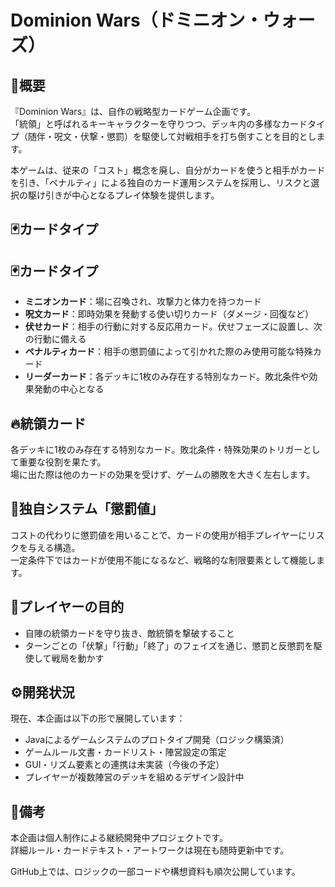 # Dominion Wars（ドミニオン・ウォーズ）

## 📌概要

『Dominion Wars』は、自作の戦略型カードゲーム企画です。  
「統領」と呼ばれるキーキャラクターを守りつつ、デッキ内の多様なカードタイプ（随伴・呪文・伏撃・懲罰）を駆使して対戦相手を打ち倒すことを目的とします。

本ゲームは、従来の「コスト」概念を廃し、自分がカードを使うと相手がカードを引き、「ペナルティ」による独自のカード運用システムを採用し、リスクと選択の駆け引きが中心となるプレイ体験を提供します。

## 🃏カードタイプ

## 🃏カードタイプ

- **ミニオンカード**：場に召喚され、攻撃力と体力を持つカード
- **呪文カード**：即時効果を発動する使い切りカード（ダメージ・回復など）
- **伏せカード**：相手の行動に対する反応用カード。伏せフェーズに設置し、次の行動に備える
- **ペナルティカード**：相手の懲罰値によって引かれた際のみ使用可能な特殊カード
- **リーダーカード**：各デッキに1枚のみ存在する特別なカード。敗北条件や効果発動の中心となる


## 🔥統領カード

各デッキに1枚のみ存在する特別なカード。敗北条件・特殊効果のトリガーとして重要な役割を果たす。  
場に出た際は他のカードの効果を受けず、ゲームの勝敗を大きく左右します。

## 🧩独自システム「懲罰値」

コストの代わりに懲罰値を用いることで、カードの使用が相手プレイヤーにリスクを与える構造。  
一定条件下ではカードが使用不能になるなど、戦略的な制限要素として機能します。

## 🧠プレイヤーの目的

- 自陣の統領カードを守り抜き、敵統領を撃破すること  
- ターンごとの「伏撃」「行動」「終了」のフェイズを通じ、懲罰と反懲罰を駆使して戦局を動かす

## ⚙️開発状況

現在、本企画は以下の形で展開しています：

- Javaによるゲームシステムのプロトタイプ開発（ロジック構築済）
- ゲームルール文書・カードリスト・陣営設定の策定
- GUI・リズム要素との連携は未実装（今後の予定）
- プレイヤーが複数陣営のデッキを組めるデザイン設計中

## 🚧備考

本企画は個人制作による継続開発中プロジェクトです。  
詳細ルール・カードテキスト・アートワークは現在も随時更新中です。

GitHub上では、ロジックの一部コードや構想資料も順次公開しています。
